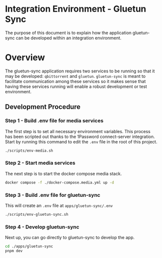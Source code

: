 # Integration Environment - Gluetun Sync

The purpose of this document is to explain how the application gluetun-sync can be developed within an integration environment. 

# Overview

The gluetun-sync application requires two services to be running so that it may be developed: `qbittorrent` and `gluetun`.  `gluetun-sync` is meant to facilitate communication among these services so it makes sense that having these services running will enable a robust development or test environment.

## Development Procedure

### Step 1 - Build .env file for media services

The first step is to set all necessary environment variables.  This process has been scripted out thanks to the 1Password connect-server integration.  Start by running this command to edit the `.env` file in the root of this project.

```sh
./scripts/env-media.sh
```

### Step 2 - Start media services

The next step is to start the docker compose media stack.

```sh
docker compose -f ./docker-compose.media.yml up -d
```

### Step 3 - Build .env file for gluetun-sync

This will create an `.env` file at `apps/gluetun-sync/.env`

```sh
./scripts/env-gluetun-sync.sh
```

### Step 4 - Develop gluetun-sync

Next up, you can go directly to gluetun-sync to develop the app.

```sh
cd ./apps/gluetun-sync
pnpm dev
```